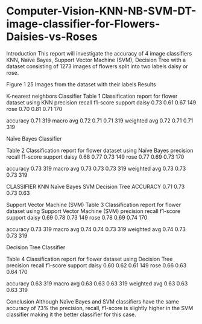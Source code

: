 # Computer-Vision-KNN-NB-SVM-DT-image-classifier-for-Flowers-Daisies-vs-Roses
Introduction
	This report will investigate the accuracy of 4 image classifiers KNN, Naïve Bayes, Support Vector Machine (SVM), Decision Tree with a dataset consisting of 1273 images of flowers split into two labels daisy or rose. 
	 
Figure 1 25 Images from the dataset with their labels
Results

 
K-nearest neighbors Classifier
Table 1 Classification report for flower dataset using KNN
	precision	recall	f1-score	support
daisy	0.73	0.61	0.67	149
rose	0.70	0.81	0.71	170
				
accuracy			0.71	319
macro avg	0.72	0.71	0.71	319
weighted avg	0.72	0.71	0.71	319

Naïve Bayes Classifier

Table 2 Classification report for flower dataset using Naïve Bayes
	precision	recall	f1-score	support
daisy	0.68	0.77	0.73	149
rose	0.77	0.69	0.73	170
				
accuracy			0.73	319
macro avg	0.73	0.73	0.73	319
weighted avg	0.73	0.73	0.73	319

CLASSIFIER	KNN	Naïve Bayes	SVM	Decision Tree
ACCURACY	0.71	0.73	0.73	0.63


Support Vector Machine (SVM)
Table 3 Classification report for flower dataset using Support Vector Machine (SVM)
	precision	recall	f1-score	support
daisy	0.69	0.78	0.73	149
rose	0.78	0.69	0.74	170
				
accuracy			0.73	319
macro avg	0.74	0.74	0.73	319
weighted avg	0.74	0.73	0.73	319

Decision Tree Classifier

Table 4 Classification report for flower dataset using Decision Tree
	precision	recall	f1-score	support
daisy	0.60	0.62	0.61	149
rose	0.66	0.63	0.64	170
				
accuracy			0.63	319
macro avg	0.63	0.63	0.63	319
weighted avg	0.63	0.63	0.63	319
 
Conclusion
	Although Naïve Bayes and SVM classifiers have the same accuracy of 73% the precision, recall, f1-score is slightly higher in the SVM classifier making it the better classifier for this case.

